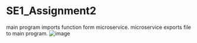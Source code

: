 # SE1_Assignment2

main program imports function form microservice. microservice exports file to main program. 
![image](https://github.com/cahena/SE1_Assignment2/assets/146983113/26508a56-c8dd-480f-8e40-eedc762fedac)

